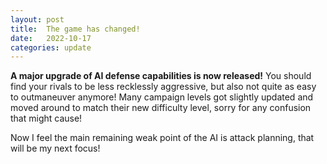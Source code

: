 ```yaml
---
layout: post
title:  The game has changed!
date:   2022-10-17
categories: update
---
```

**A major upgrade of AI defense capabilities is now released!** You should find your rivals to be less
recklessly aggressive, but also not quite as easy to outmaneuver anymore!
Many campaign levels got slightly updated and moved around to match their new difficulty level,
sorry for any confusion that might cause! 

Now I feel the main remaining weak point of the AI is attack planning, that will be my next focus! 
